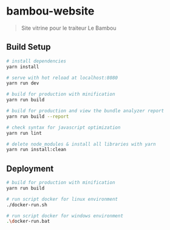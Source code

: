 # bambou-website

> Site vitrine pour le traiteur Le Bambou

## Build Setup

``` bash
# install dependencies
yarn install

# serve with hot reload at localhost:8080
yarn run dev

# build for production with minification
yarn run build

# build for production and view the bundle analyzer report
yarn run build --report

# check syntax for javascript optimization
yarn run lint

# delete node_modules & install all libraries with yarn
yarn run install:clean
```
## Deployment

``` bash
# build for production with minification
yarn run build

# run script docker for linux environment
./docker-run.sh

# run script docker for windows environment
.\docker-run.bat
```
